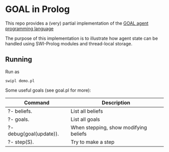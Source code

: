 # GOAL in Prolog

This repo provides a (very) partial implementation of the
[GOAL agent programming
language](https://en.wikipedia.org/wiki/GOAL_agent_programming_language)

The purpose of this implementation is to illustrate how agent state can
be handled using SWI-Prolog modules and thread-local storage.

## Running

Run as

    swipl demo.pl

Some useful goals (see goal.pl for more):

| Command | Description |
|---|---|
| ?- beliefs. | List all beliefs   |
| ?- goals.   | List all goals     |
| ?- debug(goal(update)). | When stepping, show modifying beliefs |
| ?- step(S). | Try to make a step |

